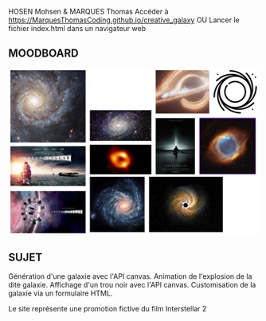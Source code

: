 HOSEN Mohsen & MARQUES Thomas
Accéder à https://MarquesThomasCoding.github.io/creative_galaxy
OU
Lancer le fichier index.html dans un navigateur web


## MOODBOARD
![Moodboard](./moodboard.png)


## SUJET
Génération d'une galaxie avec l'API canvas.
Animation de l'explosion de la dite galaxie.
Affichage d'un trou noir avec l'API canvas.
Customisation de la galaxie via un formulaire HTML.

Le site représente une promotion fictive du film Interstellar 2